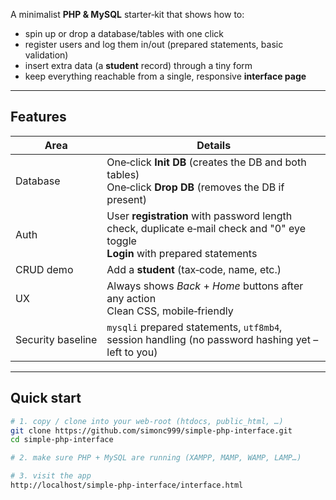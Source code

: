A minimalist **PHP & MySQL** starter‑kit that shows how to:

* spin up or drop a database/tables with one click  
* register users and log them in/out (prepared statements, basic validation)  
* insert extra data (a **student** record) through a tiny form  
* keep everything reachable from a single, responsive **interface page**
---

## Features
| Area | Details |
|------|---------|
| Database | One‐click **Init DB** (creates the DB and both tables)<br>One‐click **Drop DB** (removes the DB if present) |
| Auth     | User **registration** with password length check, duplicate e‑mail check and "0" eye toggle<br>**Login** with prepared statements |
| CRUD demo | Add a **student** (tax‑code, name, etc.) |
| UX        | Always shows *Back* + *Home* buttons after any action<br>Clean CSS, mobile‑friendly |
| Security baseline | `mysqli` prepared statements, `utf8mb4`, session handling (no password hashing yet – left to you) |

---

## Quick start

```bash
# 1. copy / clone into your web‑root (htdocs, public_html, …)
git clone https://github.com/simonc999/simple-php-interface.git
cd simple-php-interface

# 2. make sure PHP + MySQL are running (XAMPP, MAMP, WAMP, LAMP…)

# 3. visit the app
http://localhost/simple-php-interface/interface.html